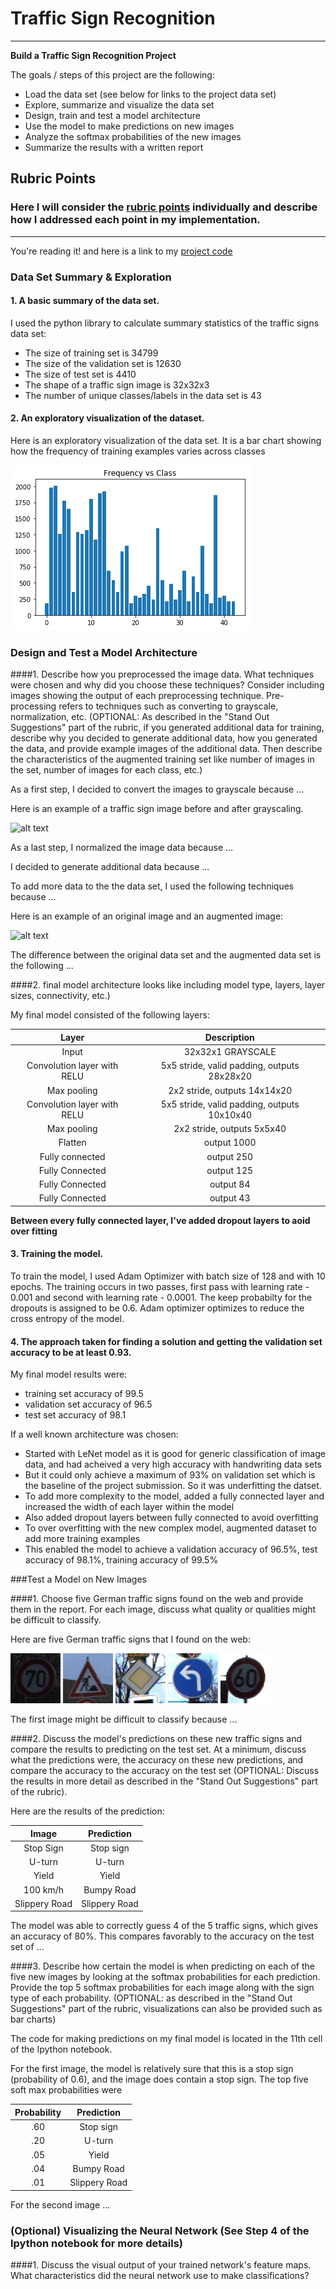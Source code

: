 # **Traffic Sign Recognition** 

---

**Build a Traffic Sign Recognition Project**

The goals / steps of this project are the following:
* Load the data set (see below for links to the project data set)
* Explore, summarize and visualize the data set
* Design, train and test a model architecture
* Use the model to make predictions on new images
* Analyze the softmax probabilities of the new images
* Summarize the results with a written report


[//]: # (Image References)

[image1]: ./imgs/graph.png "Visualization"
[image2]: ./pics/grayscale.jpg "Grayscaling"
[image3]: ./pics/.png "Random Noise"
[image4]: ./pics/0.png "Traffic Sign 1"
[image5]: ./pics/1.png "Traffic Sign 2"
[image6]: ./pics/2.png "Traffic Sign 3"
[image7]: ./pics/3.png "Traffic Sign 4"
[image8]: ./pics/4.png "Traffic Sign 5"
[image9]: ./pics/5.png "Traffic Sign 5"
[image10]: ./pics/8.png "Traffic Sign 5"
[image11]: ./pics/11.png "Traffic Sign 5"
[image12]: ./pics/12.png "Traffic Sign 5"

## Rubric Points
### Here I will consider the [rubric points](https://review.udacity.com/#!/rubrics/481/view) individually and describe how I addressed each point in my implementation.  

---

You're reading it! and here is a link to my [project code](https://github.com/prudhvid/CarND-Traffic-Sign-Classifier-Project)

### Data Set Summary & Exploration

#### 1. A basic summary of the data set. 

I used the python library to calculate summary statistics of the traffic
signs data set:

* The size of training set is 34799
* The size of the validation set is 12630
* The size of test set is 4410
* The shape of a traffic sign image is 32x32x3
* The number of unique classes/labels in the data set is 43

#### 2. An exploratory visualization of the dataset.

Here is an exploratory visualization of the data set. It is a bar chart showing how the frequency of training examples varies across classes

![Frequncy vs class graph][image1]

### Design and Test a Model Architecture

####1. Describe how you preprocessed the image data. What techniques were chosen and why did you choose these techniques? Consider including images showing the output of each preprocessing technique. Pre-processing refers to techniques such as converting to grayscale, normalization, etc. (OPTIONAL: As described in the "Stand Out Suggestions" part of the rubric, if you generated additional data for training, describe why you decided to generate additional data, how you generated the data, and provide example images of the additional data. Then describe the characteristics of the augmented training set like number of images in the set, number of images for each class, etc.)

As a first step, I decided to convert the images to grayscale because ...

Here is an example of a traffic sign image before and after grayscaling.

![alt text][image2]

As a last step, I normalized the image data because ...

I decided to generate additional data because ... 

To add more data to the the data set, I used the following techniques because ... 

Here is an example of an original image and an augmented image:

![alt text][image3]

The difference between the original data set and the augmented data set is the following ... 

####2. final model architecture looks like including model type, layers, layer sizes, connectivity, etc.)

My final model consisted of the following layers:

| Layer         		|     Description	        					| 
|:---------------------:|:---------------------------------------------:| 
| Input         		| 32x32x1 GRAYSCALE    							|
| Convolution layer  with RELU   	| 5x5 stride, valid padding, outputs 28x28x20 	|
| Max pooling	      	| 2x2 stride,  outputs 14x14x20 				|
| Convolution layer with RELU	    | 5x5 stride, valid padding, outputs 10x10x40	|
| Max pooling | 2x2 stride, outputs 5x5x40 |
| Flatten		| output 1000        									|
| Fully connected				| output 250        					|
| Fully Connected				| output 125					        |
| Fully Connected        		| output 84									|
| Fully Connected        		| output 43									|


**Between every fully connected layer, I've added dropout layers to aoid over fitting**
 


#### 3. Training the model.

To train the model, I used Adam Optimizer with batch size of 128 and with 10 epochs. The training occurs in two passes, first pass with learning rate - 0.001 and second with learning rate - 0.0001. The keep probabilty for the dropouts is assigned to be 0.6. Adam optimizer optimizes to reduce the cross entropy of the model. 

#### 4. The approach taken for finding a solution and getting the validation set accuracy to be at least 0.93.

My final model results were:
* training set accuracy of 99.5
* validation set accuracy of 96.5
* test set accuracy of 98.1

If a well known architecture was chosen:
* Started with LeNet model as it is good for generic classification of image data, and had acheived a very high accuracy with handwriting data sets
* But it could only achieve a maximum of 93% on validation set which is the baseline of the project submission. So it was underfitting the datset. 
* To add more complexity to the model, added a fully connected layer and increased the width of each layer within the model
* Also added dropout layers between fully connected to avoid overfitting
* To over overfitting with the new complex model, augmented dataset to add more training examples
* This enabled the model to achieve a validation accuracy of 96.5%, test accuracy of 98.1%, training accuracy of 99.5%

###Test a Model on New Images

####1. Choose five German traffic signs found on the web and provide them in the report. For each image, discuss what quality or qualities might be difficult to classify.

Here are five German traffic signs that I found on the web:

![alt text][image4] ![alt text][image5] ![alt text][image6] 
![alt text][image7] ![alt text][image8]

The first image might be difficult to classify because ...

####2. Discuss the model's predictions on these new traffic signs and compare the results to predicting on the test set. At a minimum, discuss what the predictions were, the accuracy on these new predictions, and compare the accuracy to the accuracy on the test set (OPTIONAL: Discuss the results in more detail as described in the "Stand Out Suggestions" part of the rubric).

Here are the results of the prediction:

| Image			        |     Prediction	        					| 
|:---------------------:|:---------------------------------------------:| 
| Stop Sign      		| Stop sign   									| 
| U-turn     			| U-turn 										|
| Yield					| Yield											|
| 100 km/h	      		| Bumpy Road					 				|
| Slippery Road			| Slippery Road      							|


The model was able to correctly guess 4 of the 5 traffic signs, which gives an accuracy of 80%. This compares favorably to the accuracy on the test set of ...

####3. Describe how certain the model is when predicting on each of the five new images by looking at the softmax probabilities for each prediction. Provide the top 5 softmax probabilities for each image along with the sign type of each probability. (OPTIONAL: as described in the "Stand Out Suggestions" part of the rubric, visualizations can also be provided such as bar charts)

The code for making predictions on my final model is located in the 11th cell of the Ipython notebook.

For the first image, the model is relatively sure that this is a stop sign (probability of 0.6), and the image does contain a stop sign. The top five soft max probabilities were

| Probability         	|     Prediction	        					| 
|:---------------------:|:---------------------------------------------:| 
| .60         			| Stop sign   									| 
| .20     				| U-turn 										|
| .05					| Yield											|
| .04	      			| Bumpy Road					 				|
| .01				    | Slippery Road      							|


For the second image ... 

### (Optional) Visualizing the Neural Network (See Step 4 of the Ipython notebook for more details)
####1. Discuss the visual output of your trained network's feature maps. What characteristics did the neural network use to make classifications?


